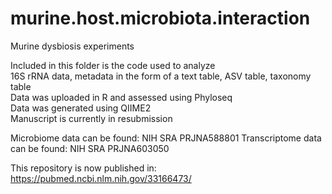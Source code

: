# murine.host.microbiota.interaction
Murine dysbiosis experiments

Included in this folder is the code used to analyze  
16S rRNA data, metadata in the form of a text table, ASV table, taxonomy table  
Data was uploaded in R and assessed using Phyloseq  
Data was generated using QIIME2  
Manuscript is currently in resubmission  

Microbiome data can be found: NIH SRA PRJNA588801 
Transcriptome data can be found: NIH SRA PRJNA603050

This repository is now published in: https://pubmed.ncbi.nlm.nih.gov/33166473/
